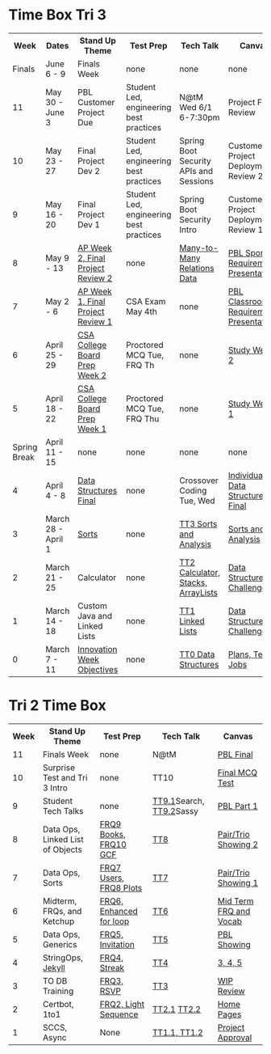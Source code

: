 # Time Box Tri 3

<table>
   <tr>
    <th>Week</th>
    <th>Dates</th>
    <th>Stand Up Theme</th>
    <th>Test Prep</th>
    <th>Tech Talk</th>
    <th>Canvas</th>
   </tr>
   
   <tr>
    <td>Finals</td>
    <td>June 6 - 9</td>
    <td>Finals Week</td>
    <td>none</td>
    <td>none</td>
    <td>none</td>
   </tr>
   
   <tr>
    <td>11</td>
    <td>May 30 - June 3</td>
    <td>PBL Customer Project Due</td>
    <td>Student Led, engineering best practices</td>
    <td>N@tM Wed 6/1 6-7:30pm</td>
    <td>Project Final Review</td>
   </tr>
   
   <tr>
    <td>10</td>
    <td>May 23 - 27</td>
    <td>Final Project Dev 2</td>
    <td>Student Led, engineering best practices</td>
    <td>Spring Boot Security APIs and Sessions</td>
    <td>Customer Project Deployment Review 2</td>
   </tr>
   
   <tr>
    <td>9</td>
    <td>May 16 - 20</td>
    <td>Final Project Dev 1</td>
    <td>Student Led, engineering best practices</td>
    <td>Spring Boot Security Intro</td>
    <td>Customer Project Deployment Review 1</td>
   </tr>
   
   <tr>
    <td>8</td>
    <td>May 9 - 13</td>
    <td><a href="https://github.com/nighthawkcoders/nighthawk_csa/blob/master/_posts/2022-05-01-AP-Week2.md">AP Week 2, Final Project Review 2</a></td>
    <td>none</td>
    <td><a href="https://github.com/nighthawkcoders/nighthawk_csa/wiki/Tri-3:-Tech-Talk-week-8:-Many-to-Many-Database-Relationships">Many-to-Many Relations Data</a></td>
    <td><a href="https://poway.instructure.com/courses/112339/assignments/2103848">PBL Sponsor Requirements Presentations</a></td>
   </tr>
   
   <tr>
    <td>7</td>
    <td>May 2 - 6</td>
    <td><a href="https://github.com/nighthawkcoders/nighthawk_csa/blob/master/_posts/2022-05-01-AP-Week1.md">AP Week 1, Final Project Review 1</a></td>
    <td>CSA Exam May 4th</td>
    <td>none</td>
    <td><a href="https://poway.instructure.com/courses/112339/assignments/2103634">PBL Classroom Requirements Presentations</a></td>
   </tr>
   
   <tr>
    <td>6</td>
    <td>April 25 - 29</td>
    <td><a href="https://github.com/nighthawkcoders/nighthawk_csa/blob/master/_posts/2022-04-23-Week-6-Study2.md">CSA College Board Prep Week 2</a></td>
    <td>Proctored MCQ Tue, FRQ Th</td>
    <td>none</td>
    <td><a href="https://poway.instructure.com/courses/112339/assignments/2099805">Study Week 2</a></td>
   </tr>
   
   <tr>
    <td>5</td>
    <td>April 18 - 22</td>
    <td><a href="https://github.com/nighthawkcoders/nighthawk_csa/blob/master/_posts/2022-04-11-Week-5-Study1.md">CSA College Board Prep Week 1</a></td>
    <td>Proctored MCQ Tue, FRQ Thu</td>
    <td>none</td>
    <td><a href="https://poway.instructure.com/courses/112339/assignments/2094197">Study Week 1</a></td>
   </tr>
   
   <tr>
    <td>Spring Break</td>
    <td>April 11 - 15</td>
    <td>none</td>
    <td>none</td>
    <td>none</td>
    <td>none</td>
   </tr>
   
   <tr>
    <td>4</td>
    <td>April 4 - 8</td>
    <td><a href="https://csacoders.nighthawkcodingsociety.com/2022/03/27/Week-4-Data-Structures-Final.html">Data Structures Final</a></td>
    <td>none</td>
    <td>Crossover Coding Tue, Wed</td>
    <td><a href="https://poway.instructure.com/courses/112339/assignments/2077455">Individual Data Structures Final</a></td>
   </tr>
   
   <tr>
    <td>3</td>
    <td>March 28 - April 1</td>
    <td><a href="https://csacoders.nighthawkcodingsociety.com/2022/03/27/Week-3-Sorts.html">Sorts</a></td>
    <td>none</td>
    <td><a href="https://github.com/nighthawkcoders/nighthawk_csa/wiki/Tri-3:-Tech-Talk-week-3:-Sorts">TT3 Sorts and Analysis</a></td>
    <td><a href="https://poway.instructure.com/courses/112339/assignments/2077454">Sorts and Analysis</a></td>
   </tr>

   <tr>
    <td>2</td>
    <td>March 21 - 25</td>
    <td>Calculator</td>
    <td>none</td>
    <td><a href="https://github.com/nighthawkcoders/nighthawk_csa/wiki/Tri-3:-Tech-Talk-week-2:-Calculator">TT2 Calculator, Stacks, ArrayLists</a></td>
    <td><a href="https://poway.instructure.com/courses/112339/assignments/2063677">Data Structures Challenge 2</a></td>
   </tr>
   
   <tr>
    <td>1</td>
    <td>March 14 - 18</td>
    <td>Custom Java and Linked Lists</td>
    <td>none</td>
    <td><a href="https://github.com/nighthawkcoders/nighthawk_csa/wiki/Tri-3:-Tech-Talk-week-1:-Linked-Lists-Part-2">TT1 Linked Lists</a></td>
    <td><a href="https://poway.instructure.com/courses/112339/assignments/2058316">Data Structures Challenge 1</a></td>
   </tr>
   
   <tr>
    <td>0</td>
    <td>March 7 - 11</td>
    <td><a href="https://csacoders.nighthawkcodingsociety.com/2022/03/07/Week-0-Data-Structures-Objectives.html">Innovation Week Objectives</a></td>
    <td>none</td>
    <td><a href="https://github.com/nighthawkcoders/nighthawk_csa/wiki/Tri-3:-Tech-Talk-week-0:---Data-Structures">TT0 Data Structures</a></td>
    <td><a href="https://poway.instructure.com/courses/112339/assignments/2043641">Plans, Team, Jobs</a></td>
   </tr>
</table>


# Tri 2 Time Box

<table>
  <tr>
    <th>Week</th>
    <th>Stand Up Theme</th>
    <th>Test Prep</th>
    <th>Tech Talk</th>
    <th>Canvas</th>
  </tr>
  
  <tr>
    <td>11</td>
    <td>Finals Week</td>
    <td>none</td>
    <td>N@tM</td>
    <td><a href="https://poway.instructure.com/courses/112428/assignments/2017440">PBL Final</a></td>
  </tr>
  
  <tr>
    <td>10</td>
    <td>Surprise Test and Tri 3 Intro</td>
    <td>none</td>
    <td>TT10</td>
    <td><a href="https://poway.instructure.com/courses/112428/assignments/2017439">Final MCQ Test</a></td>
  </tr>
  
  <tr>
    <td>9</td>
    <td>Student Tech Talks</td>
    <td>none</td>
    <td><a href="https://github.com/nighthawkcoders/nighthawk_csa/wiki/Tri-2:-Tech-Talk-9.1---Google-Search">TT9.1</a>Search, <a href="https://github.com/nighthawkcoders/nighthawk_csa/wiki/Tri-2:-Tech-Talk-9.2-Sassy">TT9.2</a>Sassy</td>
    <td><a href="https://poway.instructure.com/courses/112428/assignments/2017438">PBL Part 1</a></td>
  </tr>
  
  <tr>
    <td>8</td>
    <td>Data Ops, Linked List of Objects</td>
    <td><a href="https://apclassroom.collegeboard.org/8/assignments?quizId=589751&status=all-assigned">FRQ9 Books</a>, <a href="https://apclassroom.collegeboard.org/8/assignments?quizId=589756&status=all-assigned">FRQ10 GCF</a></td>
    <td><a href="https://github.com/nighthawkcoders/nighthawk_csa/wiki/Tri-2:-Tech-Talk-8:-Linked-Lists,-Queues,-Stacks">TT8</a></td>
    <td><a href="https://poway.instructure.com/courses/112428/assignments/2009100">Pair/Trio Showing 2</a></td>
  </tr>
  
  <tr>
    <td>7</td>
    <td>Data Ops, Sorts</td>
    <td><a href="https://apclassroom.collegeboard.org/8/assignments?quizId=589742&status=all-assigned">FRQ7 Users</a>, <a href="https://apclassroom.collegeboard.org/8/assignments?quizId=589746&status=all-assigned">FRQ8 Plots</a></td>
    <td><a href="https://github.com/nighthawkcoders/nighthawk_csa/wiki/Tri-2:-Tech-Talk-7-Sorts">TT7</a></td>
    <td><a href="https://poway.instructure.com/courses/112428/assignments/2009099">Pair/Trio Showing 1</a></td>
  </tr>
  
  <tr>
    <td>6</td>
    <td>Midterm, FRQs, and Ketchup</td>
    <td><a href="https://apclassroom.collegeboard.org/8/assignments?quizId=589737&status=all-assigned">FRQ6, Enhanced for loop</a></td>
    <td><a href="https://github.com/nighthawkcoders/nighthawk_csa/wiki/Tri-2:-Tech-Talk-6-FRQs-and-Vocab">TT6</a></td>
    <td><a href="https://poway.instructure.com/courses/112428/assignments/1995326">Mid Term FRQ and Vocab</a></td>
  </tr>
  
  <tr>
    <td>5</td>
    <td>Data Ops, Generics</td>
    <td><a href="https://apclassroom.collegeboard.org/8/assignments?quizId=589731">FRQ5, Invitation</a></td>
    <td><a href="https://github.com/nighthawkcoders/nighthawk_csa/wiki/Tri-2:-Tech-Talk-5-Data-Ops">TT5</a></td>
     <td><a href="https://poway.instructure.com/courses/112428/assignments/1967729">PBL Showing</a></td>
  </tr>
  <tr>
    <td>4</td>
    <td>StringOps, <a href="https://github.com/nighthawkcoders/nighthawk_csp/wiki/GitHub-Pages-and-Jekyll">Jekyll</a></td>
    <td><a href="https://apclassroom.collegeboard.org/8/assignments?quizId=589725">FRQ4, Streak</a></td>
    <td><a href="https://github.com/nighthawkcoders/nighthawk_csa/wiki/Tri-2:-Tech-Talk-4---String-Ops">TT4</a> </td>
    <td><a href="https://poway.instructure.com/courses/112428/assignments/1956807">3, 4, 5</a></td>
  </tr>
<tr>
    <td>3</td>
    <td>TO DB Training</td>
    <td><a href="https://apclassroom.collegeboard.org/8/assignments?quizId=589719">FRQ3, RSVP</a></td>
    <td><a href="">TT3</a></td>
    <td><a href="https://poway.instructure.com/courses/112435/assignments/1943665">WIP Review</a></td>
  </tr>
  <tr>
    <td>2</td>
    <td>Certbot, 1to1</td>
    <td><a href="https://apclassroom.collegeboard.org/8/assignments?quizId=589714">FRQ2, Light Sequence</a></td>
    <td><a href="">TT2.1</a> <a href="">TT2.2</a></td>
    <td><a href="https://poway.instructure.com/courses/112428/assignments/1943654">Home Pages</a></td>
  </tr>
  <tr>
    <td>1</td>
    <td>SCCS, Async</td>
    <td>None</td>
    <td><a href="https://github.com/nighthawkcoders/nighthawk_csa/wiki/Tri-2:-Tech-Talk-1.1---Organizing--Bootstrap-Files,-Templates-layouts,-and-Sassy">TT1.1, </a> <a href="">TT1.2</a></td>
    <td><a href="https://poway.instructure.com/courses/112428/assignments/1943429">Project Approval</a></td>
  </tr>
</table>
